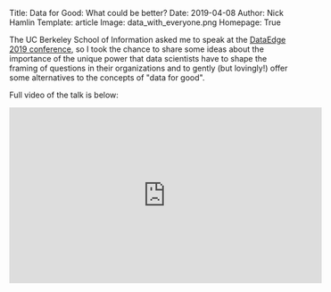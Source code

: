 Title: Data for Good: What could be better?
Date: 2019-04-08
Author: Nick Hamlin
Template: article
Image: data_with_everyone.png
Homepage: True

The UC Berkeley School of Information asked me to speak at the [DataEdge 2019 conference](https://dataedge.ischool.berkeley.edu/2019/speakers), so I took the chance to share some ideas about the importance of the unique power that data scientists have to shape the framing of questions in their organizations and to gently (but lovingly!) offer some alternatives to the concepts of "data for good".

Full video of the talk is below:

<div style="text-align:center;">
<iframe width="560" height="315" src="https://www.youtube.com/embed/CWaKLjq-oGc" frameborder="0" allow="accelerometer; autoplay; encrypted-media; gyroscope; picture-in-picture" allowfullscreen></iframe>
</div>